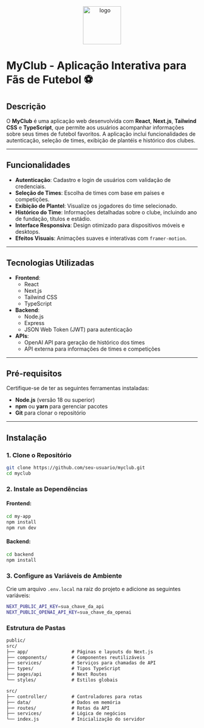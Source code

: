 <div align="center">  
  <img src="https://github.com/user-attachments/assets/2acc5cab-7ec9-4cc6-a3fc-1fe80eceee73" alt="logo" style="width:100px"></img>
</div>

# MyClub - Aplicação Interativa para Fãs de Futebol ⚽

## Descrição
O **MyClub** é uma aplicação web desenvolvida com **React**, **Next.js**, **Tailwind CSS** e **TypeScript**, que permite aos usuários acompanhar informações sobre seus times de futebol favoritos. A aplicação inclui funcionalidades de autenticação, seleção de times, exibição de plantéis e histórico dos clubes.

---

## Funcionalidades
- **Autenticação**: Cadastro e login de usuários com validação de credenciais.
- **Seleção de Times**: Escolha de times com base em países e competições.
- **Exibição de Plantel**: Visualize os jogadores do time selecionado.
- **Histórico do Time**: Informações detalhadas sobre o clube, incluindo ano de fundação, títulos e estádio.
- **Interface Responsiva**: Design otimizado para dispositivos móveis e desktops.
- **Efeitos Visuais**: Animações suaves e interativas com `framer-motion`.

---

## Tecnologias Utilizadas
- **Frontend**:
  - React
  - Next.js
  - Tailwind CSS
  - TypeScript
- **Backend**:
  - Node.js
  - Express
  - JSON Web Token (JWT) para autenticação
- **APIs**:
  - OpenAI API para geração de histórico dos times
  - API externa para informações de times e competições

---

## Pré-requisitos
Certifique-se de ter as seguintes ferramentas instaladas:
- **Node.js** (versão 18 ou superior)
- **npm** ou **yarn** para gerenciar pacotes
- **Git** para clonar o repositório

---

## Instalação

### 1. Clone o Repositório
```bash
git clone https://github.com/seu-usuario/myclub.git
cd myclub
```
### 2. Instale as Dependências
#### Frontend:
```bash
cd my-app
npm install
npm run dev
```
#### Backend:
```bash
cd backend
npm install
```

### 3. Configure as Variáveis de Ambiente
Crie um arquivo `.env.local` na raiz do projeto e adicione as seguintes variáveis:
```bash
NEXT_PUBLIC_API_KEY=sua_chave_da_api
NEXT_PUBLIC_OPENAI_API_KEY=sua_chave_da_openai
```

### Estrutura de Pastas
```markdown
public/
src/
├── app/                # Páginas e layouts do Next.js
├── components/         # Componentes reutilizáveis
├── services/           # Serviços para chamadas de API
├── types/              # Tipos TypeScript
├── pages/api           # Next Routes
└── styles/             # Estilos globais
```
```markdown
src/
├── controller/         # Controladores para rotas
├── data/               # Dados em memória
├── routes/             # Rotas da API
├── services/           # Lógica de negócios
└── index.js            # Inicialização do servidor
```
    
